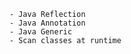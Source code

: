 




```pptx[Topics]
    - Java Reflection
    - Java Annotation
    - Java Generic
    - Scan classes at runtime
    
```